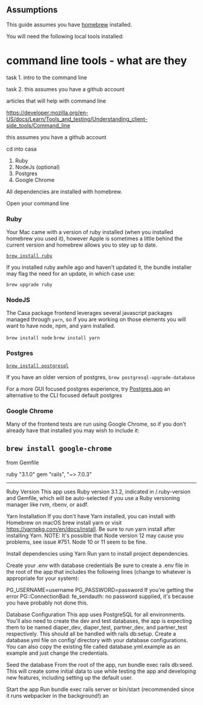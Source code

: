 ## Assumptions

This guide assumes you have [homebrew](https://brew.sh/) installed.

You will need the following local tools installed:

# command line tools - what are they
task 1. intro to the command line

task 2. this assumes you have a github account


articles that will help with command line

https://developer.mozilla.org/en-US/docs/Learn/Tools_and_testing/Understanding_client-side_tools/Command_line

this assumes you have a github account

cd into casa





1. Ruby
2. NodeJs (optional)
3. Postgres
4. Google Chrome

All dependencies are installed with homebrew.

Open your command line



### Ruby

Your Mac came with a version of ruby installed (when you installed homebrew you used it), however Apple is sometimes a little behind the current version and homebrew allows you to stey up to date.

[`brew install ruby`](https://formulae.brew.sh/formula/ruby#default)

If you installed ruby awhile ago and haven't updated it, the bundle installer may flag the need for an update, in which case use:

`brew upgrade ruby`

### NodeJS

The Casa package frontend leverages several javascript packages managed through `yarn`, so if you are working on those elements you will want to have node, npm, and yarn installed.

`brew install node`
`brew install yarn`

### Postgres

[`brew install postgresql`](https://wiki.postgresql.org/wiki/Homebrew)

If you have an older version of postgres, `brew postgresql-upgrade-database`

For a more GUI focused postgres experience, try [Postgres.app](https://postgresapp.com/) an alternative to the CLI focused default postgres

### Google Chrome

Many of the frontend tests are run using Google Chrome, so if you don't already have that installed you may wish to include it:

`brew install google-chrome`
--------------------------
from Gemfile 

ruby "3.1.0"
gem "rails", "~> 7.0.3"

----------------------
Ruby Version
This app uses Ruby version 3.1.2, indicated in /.ruby-version and Gemfile, which will be auto-selected if you use a Ruby versioning manager like rvm, rbenv, or asdf.

Yarn Installation
If you don't have Yarn installed, you can install with Homebrew on macOS brew install yarn or visit https://yarnpkg.com/en/docs/install. Be sure to run yarn install after installing Yarn. NOTE: It's possible that Node version 12 may cause you problems, see issue #751. Node 10 or 11 seem to be fine.

Install dependencies using Yarn
Run yarn to install project dependencies.

Create your .env with database credentials
Be sure to create a .env file in the root of the app that includes the following lines (change to whatever is appropriate for your system):

PG_USERNAME=username
PG_PASSWORD=password
If you're getting the error PG::ConnectionBad: fe_sendauth: no password supplied, it's because you have probably not done this.

Database Configuration
This app uses PostgreSQL for all environments. You'll also need to create the dev and test databases, the app is expecting them to be named diaper_dev, diaper_test, partner_dev, and partner_test respectively. This should all be handled with rails db:setup. Create a database.yml file on config/ directory with your database configurations. You can also copy the existing file called database.yml.example as an example and just change the credentials.

Seed the database
From the root of the app, run bundle exec rails db:seed. This will create some initial data to use while testing the app and developing new features, including setting up the default user.

Start the app
Run bundle exec rails server or bin/start (recommended since it runs webpacker in the background!) an